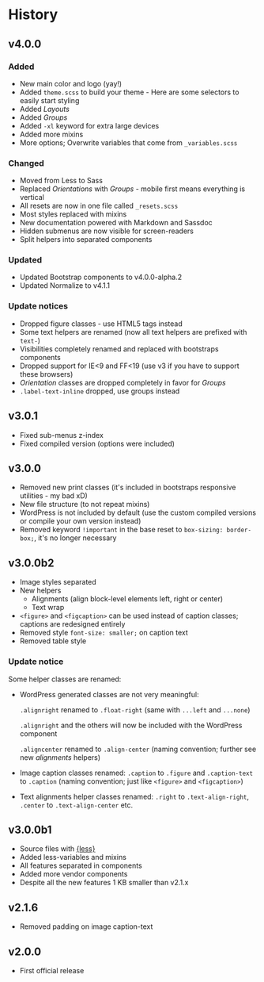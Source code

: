 # History

## v4.0.0
### Added
- New main color and logo (yay!)
- Added `theme.scss` to build your theme - Here are some selectors to easily start styling
- Added _Layouts_
- Added _Groups_
- Added `-xl` keyword for extra large devices
- Added more mixins
- More options; Overwrite variables that come from `_variables.scss`

### Changed
- Moved from Less to Sass
- Replaced _Orientations_ with _Groups_ - mobile first means everything is vertical
- All resets are now in one file called `_resets.scss`
- Most styles replaced with mixins
- New documentation powered with Markdown and Sassdoc
- Hidden submenus are now visible for screen-readers
- Split helpers into separated components

### Updated
- Updated Bootstrap components to v4.0.0-alpha.2
- Updated Normalize to v4.1.1

### Update notices
- Dropped figure classes - use HTML5 tags instead
- Some text helpers are renamed (now all text helpers are prefixed with `text-`)
- Visibilities completely renamed and replaced with bootstraps components
- Dropped support for IE<9 and FF<19 (use v3 if you have to support these browsers)
- _Orientation_ classes are dropped completely in favor for _Groups_
- `.label-text-inline` dropped, use groups instead

## v3.0.1
- Fixed sub-menus z-index
- Fixed compiled version (options were included)

## v3.0.0
- Removed new print classes (it's included in bootstraps responsive utilities - my bad xD)
- New file structure (to not repeat mixins)
- WordPress is not included by default (use the custom compiled versions or compile your own version instead)
- Removed keyword `!important` in the base reset to `box-sizing: border-box;`, it's no longer necessary

## v3.0.0b2
- Image styles separated
- New helpers
  - Alignments (align block-level elements left, right or center)
  - Text wrap
- `<figure>` and `<figcaption>` can be used instead of caption classes; captions are redesigned entirely
- Removed style `font-size: smaller;` on caption text
- Removed table style

### Update notice

Some helper classes are renamed:

- WordPress generated classes are not very meaningful:

  `.alignright` renamed to `.float-right` (same with `...left` and `...none`)

  `.alignright` and the others will now be included with the WordPress component

  `.aligncenter` renamed to `.align-center` (naming convention; further see new _alignments_ helpers)

- Image caption classes renamed: `.caption` to `.figure` and `.caption-text` to `.caption` (naming convention; just like `<figure>` and `<figcaption>`)
- Text alignments helper classes renamed: `.right` to `.text-align-right`, `.center` to `.text-align-center` etc.

## v3.0.0b1
- Source files with [{less}](http://lesscss.org/)
- Added less-variables and mixins
- All features separated in components
- Added more vendor components
- Despite all the new features 1 KB smaller than v2.1.x

## v2.1.6
- Removed padding on image caption-text

## v2.0.0
- First official release
